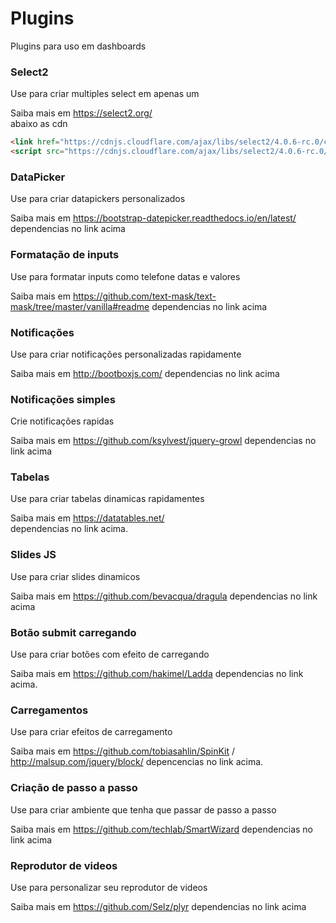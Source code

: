 # Plugins
Plugins para uso em dashboards


### Select2
Use para criar multiples select em apenas um

Saiba mais em <https://select2.org/>  
abaixo as cdn
```html
<link href="https://cdnjs.cloudflare.com/ajax/libs/select2/4.0.6-rc.0/css/select2.min.css" rel="stylesheet" />
<script src="https://cdnjs.cloudflare.com/ajax/libs/select2/4.0.6-rc.0/js/select2.min.js"></script>
```

### DataPicker
Use para criar datapickers personalizados

Saiba mais em <https://bootstrap-datepicker.readthedocs.io/en/latest/>  
dependencias no link acima

### Formatação de inputs
Use para formatar inputs como telefone datas e valores  

Saiba mais em <https://github.com/text-mask/text-mask/tree/master/vanilla#readme>
dependencias no link acima

### Notificações
Use para criar notificações personalizadas rapidamente  

Saiba mais em <http://bootboxjs.com/>
dependencias no link acima


### Notificações simples
Crie notificações rapidas  

Saiba mais em <https://github.com/ksylvest/jquery-growl>
dependencias no link acima


### Tabelas 
Use para criar tabelas dinamicas rapidamentes  

Saiba mais em <https://datatables.net/>  
dependencias no link acima.  

### Slides JS
Use para criar slides dinamicos

Saiba mais em <https://github.com/bevacqua/dragula>
dependencias no link acima

### Botão submit carregando 
Use para criar botões com efeito de carregando

Saiba mais em <https://github.com/hakimel/Ladda>
dependencias no link acima.

### Carregamentos
Use para criar efeitos de carregamento

Saiba mais em <https://github.com/tobiasahlin/SpinKit> / http://malsup.com/jquery/block/
depencencias no link acima.

### Criação de passo a passo
Use para criar ambiente que tenha que passar de passo a passo

Saiba mais em <https://github.com/techlab/SmartWizard>
dependencias no link acima


### Reprodutor de videos
Use para personalizar seu reprodutor de videos

Saiba mais em <https://github.com/Selz/plyr>
dependencias no link acima
